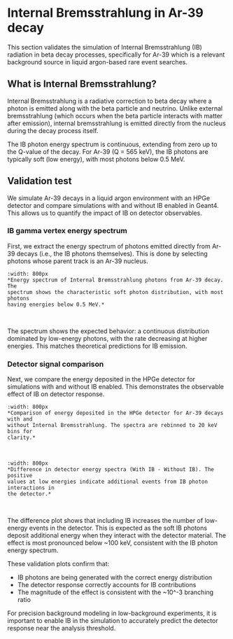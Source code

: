 # Internal Bremsstrahlung in Ar-39 decay

This section validates the simulation of Internal Bremsstrahlung (IB) radiation
in beta decay processes, specifically for Ar-39 which is a relevant background
source in liquid argon-based rare event searches.

## What is Internal Bremsstrahlung?

Internal Bremsstrahlung is a radiative correction to beta decay where a photon
is emitted along with the beta particle and neutrino. Unlike external
bremsstrahlung (which occurs when the beta particle interacts with matter after
emission), internal bremsstrahlung is emitted directly from the nucleus during
the decay process itself.

The IB photon energy spectrum is continuous, extending from zero up to the
Q-value of the decay. For Ar-39 (Q = 565 keV), the IB photons are typically
soft (low energy), with most photons below 0.5 MeV.

## Validation test

We simulate Ar-39 decays in a liquid argon environment with an HPGe detector and
compare simulations with and without IB enabled in Geant4. This allows us to
quantify the impact of IB on detector observables.

### IB gamma vertex energy spectrum

First, we extract the energy spectrum of photons emitted directly from Ar-39
decays (i.e., the IB photons themselves). This is done by selecting photons
whose parent track is an Ar-39 nucleus.
```{figure} ./_img/Inner-Bremsstrahlung-Gamma-vertex-energy.output.png
:width: 800px
*Energy spectrum of Internal Bremsstrahlung photons from Ar-39 decay. The
spectrum shows the characteristic soft photon distribution, with most photons
having energies below 0.5 MeV.*
```

&nbsp; &nbsp;

The spectrum shows the expected behavior: a continuous distribution dominated by
low-energy photons, with the rate decreasing at higher energies. This matches
theoretical predictions for IB emission.

### Detector signal comparison

Next, we compare the energy deposited in the HPGe detector for simulations with
and without IB enabled. This demonstrates the observable effect of IB on
detector response.
```{figure} ./_img/Detector_signal_comparison.output.png
:width: 800px
*Comparison of energy deposited in the HPGe detector for Ar-39 decays with and
without Internal Bremsstrahlung. The spectra are rebinned to 20 keV bins for
clarity.*
```

&nbsp; &nbsp;
```{figure} ./_img/IB_difference.output.png
:width: 800px
*Difference in detector energy spectra (With IB - Without IB). The positive
values at low energies indicate additional events from IB photon interactions in
the detector.*
```

&nbsp; &nbsp;

The difference plot shows that including IB increases the number of low-energy
events in the detector. This is expected as the soft IB photons deposit
additional energy when they interact with the detector material. The effect is
most pronounced below ~100 keV, consistent with the IB photon energy spectrum.

These validation plots confirm that:
- IB photons are being generated with the correct energy distribution
- The detector response correctly accounts for IB contributions
- The magnitude of the effect is consistent with the ~10^-3 branching ratio

For precision background modeling in low-background experiments, it is important
to enable IB in the simulation to accurately predict the detector response near
the analysis threshold.
